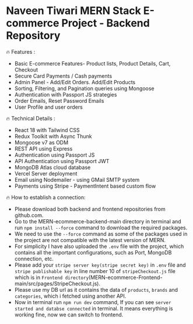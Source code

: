
# Naveen Tiwari MERN Stack E-commerce Project - Backend Repository
🔥 Features :
- Basic E-commerce Features- Product lists, Product Details, Cart, Checkout 
- Secure Card Payments / Cash payments
- Admin Panel - Add/Edit Orders. Add/Edit Products
- Sorting, Filtering, and Pagination queries using Mongoose
- Authentication with Passport JS strategies
- Order Emails, Reset Password Emails
- User Profile and user orders

🔥 Technical Details :
- React 18 with Tailwind CSS
- Redux Toolkit with Async Thunk
- Mongoose v7 as ODM
- REST API using Express
- Authentication using Passport JS
- API Authentication using Passport JWT
- MongoDB Atlas cloud database
- Vercel Server deployment
- Email using Nodemailer - using GMail SMTP system
- Payments using Stripe - PaymentIntent based custom flow


🔥 How to establish a connection:
- Please download both backend and frontend repositories from github.com.
- Go to the MERN-ecommerce-backend-main directory in terminal and run `npm install --force` command to download the required packages.
- We need to use the `--force` command as some of the packages used in the project are not compatible with the latest version of MERN.
- For simplicity I have also uploaded the `.env` file with the project, which contains all the important configurations, such as Port, MongoDB connection, etc.
- Please add your `stripe server key(stripe secret key)` in `.env` file and `stripe publishable key` in line number 10 of `stripeCheckout.js` file which is in `Frontend directory`(MERN-ecommerce-Frontend-main/src/pages/StripeCheckout.js). 
- Please use my DB url as it contains the data of `products`, `brands` and `categories`, which i fetched using another API.
- Now in terminal run `npm run dev` command, If you can see `server started and databse connected` in terminal. It means everything is working fine, now we can switch to frontend. 
